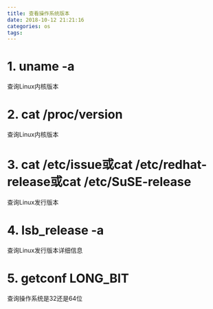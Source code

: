 ```yaml
---
title: 查看操作系统版本
date: 2018-10-12 21:21:16
categories: os
tags:
---
```


# 1. uname -a

查询Linux内核版本


# 2. cat /proc/version

查询Linux内核版本


# 3. cat /etc/issue或cat /etc/redhat-release或cat /etc/SuSE-release

查询Linux发行版本


# 4. lsb_release -a

查询Linux发行版本详细信息


# 5. getconf LONG_BIT

查询操作系统是32还是64位
